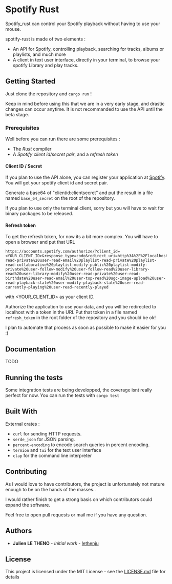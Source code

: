 # Spotify Rust

Spotify_rust can control your Spotify playback without having to use your mouse. 

spotify-rust is made of two elements :
- An API for Spotify, controlling playback, searching for tracks, albums or playlists, and much more
- A client in text user interface, directly in your terminal, to browse your spotify Library and play tracks.

## Getting Started

Just clone the repository and `cargo run` !

Keep in mind before using this that we are in a very early stage, and drastic changes can occur anytime. 
It is not recommanded to use the API until the beta stage.


### Prerequisites

Well before you can run there are some prerequisites :
- The *Rust* compiler 
- A *Spotify client id/secret pair*, and a *refresh token*

#### Client ID / Secret 

If you plan to use the API alone, you can register your application at [Spotify](https://developer.spotify.com/dashboard/login).
You will get your spotify client id and secret pair.

Generate a base64 of "clientid:clientsecret" and put the result in a file named `base_64_secret` on the root of the repository.

If you plan to use only the terminal client, sorry but you will have to wait for binary packages to be released.

#### Refresh token

To get the refresh token, for now its a bit more complex. 
You will have to open a browser and put that URL
```
https://accounts.spotify.com/authorize/?client_id=<YOUR_CLIENT_ID>&response_type=code&redirect_uri=http%3A%2F%2Flocalhost%2Fcallback&scope=user-read-private%20user-read-email%20playlist-read-private%20playlist-read-collaborative%20playlist-modify-public%20playlist-modify-private%20user-follow-modify%20user-follow-read%20user-library-read%20user-library-modify%20user-read-private%20user-read-birthdate%20user-read-email%20user-top-read%20ugc-image-upload%20user-read-playback-state%20user-modify-playback-state%20user-read-currently-playing%20user-read-recently-played
```
with <YOUR_CLIENT_ID> as your client ID.

Authorize the application to use your data, and you will be redirected to localhost with a token in the URI.
Put that token in a file named `refresh_token` in the root folder of the repository and you should be ok!

I plan to automate that process as soon as possible to make it easier for you :)

## Documentation

TODO

## Running the tests

Some integration tests are being developped, the coverage isnt really perfect for now.
You can run the tests with `cargo test`

## Built With

External crates :
- `curl` for sending HTTP requests. 
- `serde_json` for JSON parsing.
- `percent-encoding` to encode search queries in percent encoding.
- `termion` and `tui` for the text user interface 
- `clap` for the command line interpreter

## Contributing

As I would love to have contributors, the project is unfortunately not mature enough to be on the hands of the masses..

I would rather finish to get a strong basis on which contributors could expand the software.

Feel free to open pull requests or mail me if you have any question.


## Authors

* **Julien LE THENO** - *Initial work* - [lethenju](https://github.com/lethenju)

## License

This project is licensed under the MIT License - see the [LICENSE.md](LICENSE.md) file for details
